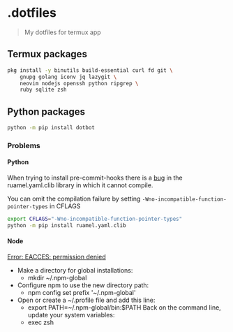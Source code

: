 # .dotfiles
> My dotfiles for termux app

## Termux packages

```bash
pkg install -y binutils build-essential curl fd git \
    gnupg golang iconv jq lazygit \
    neovim nodejs openssh python ripgrep \
    ruby sqlite zsh
```

## Python packages

```bash
python -m pip install dotbot
```

### Problems

#### Python

When trying to install pre-commit-hooks there is a [bug](https://github.com/termux/termux-packages/issues/16746)
in the ruamel.yaml.clib library in which it cannot
compile.

You can omit the compilation failure by setting
`-Wno-incompatible-function-pointer-types` in CFLAGS

```bash
export CFLAGS="-Wno-incompatible-function-pointer-types"
python -m pip install ruamel.yaml.clib
```

#### Node
[Error: EACCES: permission denied](https://stackoverflow.com/a/49714908)

- Make a directory for global installations:
  - mkdir ~/.npm-global
- Configure npm to use the new directory path:
  - npm config set prefix '~/.npm-global'
- Open or create a ~/.profile file and add this line:
  - export PATH=~/.npm-global/bin:$PATH
Back on the command line, update your system variables:
  - exec zsh
